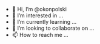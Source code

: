 - 👋 Hi, I’m @okonpolski
- 👀 I’m interested in ...
- 🌱 I’m currently learning ...
- 💞️ I’m looking to collaborate on ...
- 📫 How to reach me ...

<!---
okonpolski/okonpolski is a ✨ special ✨ repository because its `README.md` (this file) appears on your GitHub profile.
You can click the Preview link to take a look at your changes.
--->
